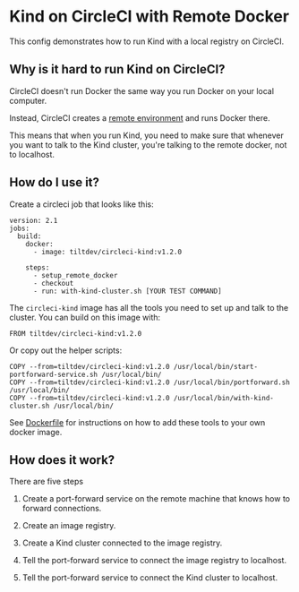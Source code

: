 # Kind on CircleCI with Remote Docker

This config demonstrates how to run Kind 
with a local registry on CircleCI.

## Why is it hard to run Kind on CircleCI?

CircleCI doesn't run Docker the same way you run Docker on your
local computer. 

Instead, CircleCI creates a [remote environment](https://circleci.com/docs/2.0/building-docker-images/)
and runs Docker there.

This means that when you run Kind, you need to make sure
that whenever you want to talk to the Kind cluster,
you're talking to the remote docker, not to localhost.

## How do I use it?

Create a circleci job that looks like this:

```
version: 2.1
jobs:
  build:
    docker:
      - image: tiltdev/circleci-kind:v1.2.0

    steps:
      - setup_remote_docker
      - checkout
      - run: with-kind-cluster.sh [YOUR TEST COMMAND]
```

The `circleci-kind` image has all the tools you need to set up
and talk to the cluster. You can build on this image with:

```
FROM tiltdev/circleci-kind:v1.2.0
```

Or copy out the helper scripts:

```
COPY --from=tiltdev/circleci-kind:v1.2.0 /usr/local/bin/start-portforward-service.sh /usr/local/bin/
COPY --from=tiltdev/circleci-kind:v1.2.0 /usr/local/bin/portforward.sh /usr/local/bin/
COPY --from=tiltdev/circleci-kind:v1.2.0 /usr/local/bin/with-kind-cluster.sh /usr/local/bin/
```

See [Dockerfile](Dockerfile) for instructions on how to add these tools to
your own docker image.

## How does it work?

There are five steps

1) Create a port-forward service on the remote machine
   that knows how to forward connections.
   
2) Create an image registry.

3) Create a Kind cluster connected to the image registry.

4) Tell the port-forward service to connect the image registry to localhost.

5) Tell the port-forward service to connect the Kind cluster to localhost.

